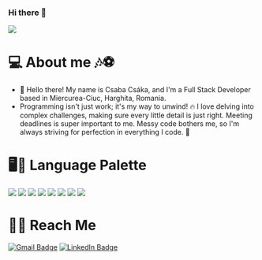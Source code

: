 ### Hi there 👋
![](https://komarev.com/ghpvc/?username=Csakacsaba&color=green)

# 💻 About me 🎶⚽
  - 👋 Hello there! My name is Csaba Csáka, and I'm a Full Stack Developer based in Miercurea-Ciuc, Harghita, Romania.
  - Programming isn't just work; it's my way to unwind! 🔥 I love delving into complex challenges, making sure every little detail is just right. Meeting deadlines is super important to me. Messy code bothers me, so I'm always striving for perfection in everything I code. 💯

# 🖥️🎨 Language Palette
  ![](https://img.shields.io/badge/PHP-grey?logo=php)
  ![](https://img.shields.io/badge/Laravel-grey?logo=laravel)
  ![](https://img.shields.io/badge/Javascript-grey?logo=javascript)
  ![](https://img.shields.io/badge/HTML5-grey?logo=HTML5)
  ![](https://img.shields.io/badge/CSS3-grey?logo=CSS3)
  ![](https://img.shields.io/badge/MySql-grey?logo=mysql)
  ![](https://img.shields.io/badge/PhpStorm-grey)
  ![](https://img.shields.io/badge/VSCode-grey?logo=visualstudiocode)

# 🤜🤛 Reach Me
  [![Gmail Badge](https://img.shields.io/badge/-Gmail-c14438?style=flat-square&logo=Gmail&logoColor=white)](mailto:csakacsaba2@gmail.com)
  [![LinkedIn Badge](https://img.shields.io/badge/-LinkedIn-blue?style=flat-square&logo=LinkedIn&logoColor=white)](https://www.linkedin.com/in/csaba-cs%C3%A1ka-40027029b/)

  


  
